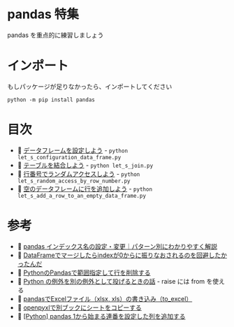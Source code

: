 # pandas 特集

pandas を重点的に練習しましょう  


# インポート

もしパッケージが足りなかったら、インポートしてください  

```
python -m pip install pandas
```


# 目次

* 📄 [データフレームを設定しよう](let_s_configuration_data_frame.py) - `python let_s_configuration_data_frame.py`
* 📄 [テーブルを結合しよう](let_s_join.py) - `python let_s_join.py`
* 📄 [行番号でランダムアクセスしよう](let_s_random_access_by_row_number.py) - `python let_s_random_access_by_row_number.py`
* 📄 [空のデータフレームに行を追加しよう](let_s_add_a_row_to_an_empty_data_frame.py) - `python let_s_add_a_row_to_an_empty_data_frame.py`


# 参考

* 📖 [pandas インデックス名の設定・変更｜パターン別にわかりやすく解説](https://www.yutaka-note.com/entry/pandas_index_setting#google_vignette)
* 📖 [DataFrameでマージしたらindexが0からに振りなおされるのを回避したかったんだ](https://qiita.com/Sicut_study/items/445e9b49cd682ba1f2f7)
* 📖 [PythonのPandasで範囲指定して行を削除する](https://it-ojisan.tokyo/pandas-range-row-delete/)
* 📖 [Python の例外を別の例外として投げるときの話](https://blog.serverworks.co.jp/2020/09/23/115853) - raise には from を使える
* 📖 [pandasでExcelファイル（xlsx, xls）の書き込み（to_excel）](https://note.nkmk.me/python-pandas-to-excel/)
* 📖 [openpyxlで別ブックにシートをコピーする](https://qiita.com/github-nakasho/items/fb9df8e423bb8784cbbd)
* 📖 [[Python] pandas 1から始まる連番を設定した列を追加する](https://note.com/kohaku935/n/ne534a70abc8d)
